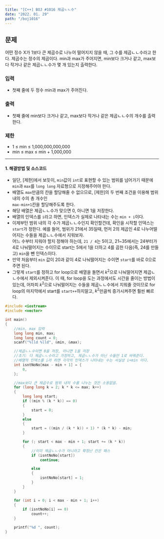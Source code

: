 ```yaml
---
title: "[C++] BOJ #1016 제곱ㄴㄴ수"
date: "2022. 01. 29"
path: "/boj1016"
---
```


## 문제

어떤 정수 X가 1보다 큰 제곱수로 나누어 떨어지지 않을 때, 그 수를 제곱ㄴㄴ수라고 한다. 제곱수는 정수의 제곱이다. min과 max가 주어지면, min보다 크거나 같고, max보다 작거나 같은 제곱ㄴㄴ수가 몇 개 있는지 출력한다.

### 입력

- 첫째 줄에 두 정수 min과 max가 주어진다.

### 출력

- 첫째 줄에 min보다 크거나 같고, max보다 작거나 같은 제곱ㄴㄴ수의 개수를 출력한다.

### 제한

- 1 ≤ min ≤ 1,000,000,000,000
- min ≤ max ≤ min + 1,000,000

<hr />

#### 1. 해결방법 및 소스코드

- 일단, [제한]에서 보듯이, `min`값이 `int`로 표현할 수 있는 범위를 넘어가기 때문에 `min`과 `max`를 `long long` 자료형으로 지정해주어야 한다.
- 배열도 `max`만큼의 칸을 할당해줄 수 없으므로, [제한]의 두 번째 조건을 이용해 범위내의 수의 총 개수인  
  `max-min+1`칸을 할당해주도록 한다.
- 해당 배열은 제곱ㄴㄴ수가 맞으면 0, 아니면 1을 저장한다.
- 배열의 인덱스를 `i`라고 하면, 인덱스가 실제로 나타내는 수는 `min + i`이다.
- 이제부턴 범위 내의 각 수가 제곱ㄴㄴ수인지 확인할건데, 확인을 시작할 인덱스는 `start`가 정한다. 예를 들어, 범위가 21에서 35일때, 먼저 2의 제곱인 4로 나누어떨어지는 수들을 제곱ㄴㄴ수에서 지워보자.  
  어느 수부터 지워야 할지 정해야 하는데, `21 / 4`는 5이고, 21~35에서는 24부터가 4로 나눠떨어지는 수이므로 start는 5에서 1을 더하고 4를 곱한 다음(즉, 24를 만들고) `min`을 뺀 인덱스이다.
- 만약 처음부터 `min` 값이 20과 같이 4로 나눠떨어지는 수이면 `start`를 바로 0으로 주면 된다.
- 그렇게 `start`를 정하고 for loop으로 배열을 돌면서 $k^2$으로 나눠떨어지면 제곱ㄴㄴ수에서 제외시켜준다. 이 때, for loop을 도는 과정에서도 시간을 줄이는 방법이 있는데, 어차피 $k^2$으로 나눠떨어지는 수들을
  제곱ㄴㄴ수에서 지워줄 것이므로 for loop의 마지막에서 start를 `start++`하지말고, $k^2$만큼씩 증가시켜주면 훨씬 빠르다.

```cpp
#include <iostream>
#include <vector>

int main()
{
    //min, max 입력
    long long min, max;
    long long count = 0;
    scanf("%lld %lld", &min, &max);

    //제곱ㄴㄴ수이면 0을 저장, 아니면 1을 저장
    //초기: 다 제곱ㄴㄴ수라고 가정하고, 제곱ㄴㄴ수가 아닌 수들만 1로 바꿔준다.
    //배열의 인덱스를 i라 하면 각각의 인덱스가 나타내는 수는 사실상 i+min 이다.
    int isntNoNo[max - min + 1] = {
        0,
    };

    //max보다 큰 제곱수로 범위 내의 수를 나누는 것은 소용없음.
    for (long long k = 2; k * k <= max; k++)
    {
        long long start;
        if ((min % (k * k)) == 0)
        {
            start = 0;
        }
        else
        {
            start = ((min / (k * k)) + 1) * (k * k) - min;
        }

        for (; start < max - min + 1; start += (k * k))
        {
            //이미 제곱ㄴㄴ수가 아니라고 확정난 칸은 패스
            if (isntNoNo[start])
                continue;

            else
            {
                isntNoNo[start] = 1;
            }
        }
    }

    for (int i = 0; i < max - min + 1; i++)
    {
        if (isntNoNo[i] == 0)
            count++;
    }

    printf("%d ", count);
}
```
